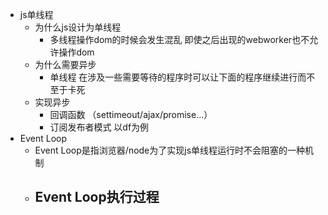 - js单线程
    - 为什么js设计为单线程
        - 多线程操作dom的时候会发生混乱 即使之后出现的webworker也不允许操作dom
    - 为什么需要异步
        - 单线程 在涉及一些需要等待的程序时可以让下面的程序继续进行而不至于卡死
    - 实现异步
        - 回调函数 （settimeout/ajax/promise...）
        - 订阅发布者模式 以df为例
-   Event Loop
    - Event Loop是指浏览器/node为了实现js单线程运行时不会阻塞的一种机制
    - Event Loop执行过程
        - 